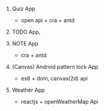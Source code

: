 1. Quiz App
    - open api + cra + antd
    
2. TODO App,
3. NOTE App
    - cra + antd

4. (Canvas) Android pattern lock App
    - es6 + dom, canvas(2d) api 

5. Weather App
    - reactjs + openWeatherMap Api